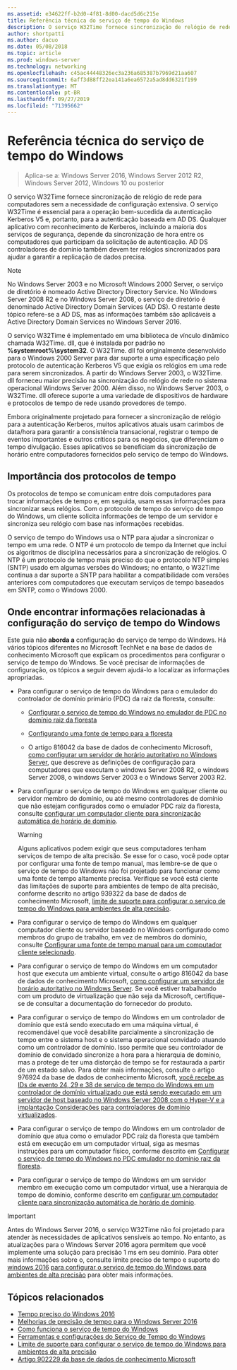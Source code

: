 ```yaml
---
ms.assetid: e34622ff-b2d0-4f81-8d00-dacd5d6c215e
title: Referência técnica do serviço de tempo do Windows
description: O serviço W32Time fornece sincronização de relógio de rede para computadores sem a necessidade de configuração extensiva. O serviço W32Time é essencial para a operação bem-sucedida da autenticação Kerberos V5 e, portanto, para a autenticação baseada em AD DS.
author: shortpatti
ms.author: dacuo
ms.date: 05/08/2018
ms.topic: article
ms.prod: windows-server
ms.technology: networking
ms.openlocfilehash: c45ac44448326ec3a236a685387b7969d21aa607
ms.sourcegitcommit: 6aff3d88ff22ea141a6ea6572a5ad8dd6321f199
ms.translationtype: MT
ms.contentlocale: pt-BR
ms.lasthandoff: 09/27/2019
ms.locfileid: "71395662"
---
```

# <a name="windows-time-service-technical-reference"></a>Referência técnica do serviço de tempo do Windows
>Aplica-se a: Windows Server 2016, Windows Server 2012 R2, Windows Server 2012, Windows 10 ou posterior

O serviço W32Time fornece sincronização de relógio de rede para computadores sem a necessidade de configuração extensiva. O serviço W32Time é essencial para a operação bem-sucedida da autenticação Kerberos V5 e, portanto, para a autenticação baseada em AD DS. Qualquer aplicativo com reconhecimento de Kerberos, incluindo a maioria dos serviços de segurança, depende da sincronização de hora entre os computadores que participam da solicitação de autenticação. AD DS controladores de domínio também devem ter relógios sincronizados para ajudar a garantir a replicação de dados precisa.

> [!NOTE]  
> No Windows Server 2003 e no Microsoft Windows 2000 Server, o serviço de diretório é nomeado Active Directory Directory Service. No Windows Server 2008 R2 e no Windows Server 2008, o serviço de diretório é denominado Active Directory Domain Services (AD DS). O restante deste tópico refere-se a AD DS, mas as informações também são aplicáveis a Active Directory Domain Services no Windows Server 2016.

O serviço W32Time é implementado em uma biblioteca de vínculo dinâmico chamada W32Time. dll, que é instalada por padrão no **%systemroot%\system32**. O W32Time. dll foi originalmente desenvolvido para o Windows 2000 Server para dar suporte a uma especificação pelo protocolo de autenticação Kerberos V5 que exigia os relógios em uma rede para serem sincronizados. A partir do Windows Server 2003, o W32Time. dll forneceu maior precisão na sincronização do relógio de rede no sistema operacional Windows Server 2000. Além disso, no Windows Server 2003, o W32Time. dll oferece suporte a uma variedade de dispositivos de hardware e protocolos de tempo de rede usando provedores de tempo.

Embora originalmente projetado para fornecer a sincronização de relógio para a autenticação Kerberos, muitos aplicativos atuais usam carimbos de data/hora para garantir a consistência transacional, registrar o tempo de eventos importantes e outros críticos para os negócios, que diferenciam o tempo divulgação.  Esses aplicativos se beneficiam da sincronização de horário entre computadores fornecidos pelo serviço de tempo do Windows.

## <a name="importance-of-time-protocols"></a>Importância dos protocolos de tempo
Os protocolos de tempo se comunicam entre dois computadores para trocar informações de tempo e, em seguida, usam essas informações para sincronizar seus relógios. Com o protocolo de tempo do serviço de tempo do Windows, um cliente solicita informações de tempo de um servidor e sincroniza seu relógio com base nas informações recebidas.
  
O serviço de tempo do Windows usa o NTP para ajudar a sincronizar o tempo em uma rede. O NTP é um protocolo de tempo da Internet que inclui os algoritmos de disciplina necessários para a sincronização de relógios. O NTP é um protocolo de tempo mais preciso do que o protocolo NTP simples (SNTP) usado em algumas versões do Windows; no entanto, o W32Time continua a dar suporte a SNTP para habilitar a compatibilidade com versões anteriores com computadores que executam serviços de tempo baseados em SNTP, como o Windows 2000.
<!-- maybe this should be its own topic under the Tech Ref section -->
## <a name="where-to-find-windows-time-service-configuration-related-information"></a>Onde encontrar informações relacionadas à configuração do serviço de tempo do Windows  
Este guia não **aborda a** configuração do serviço de tempo do Windows. Há vários tópicos diferentes no Microsoft TechNet e na base de dados de conhecimento Microsoft que explicam os procedimentos para configurar o serviço de tempo do Windows. Se você precisar de informações de configuração, os tópicos a seguir devem ajudá-lo a localizar as informações apropriadas.  
<!-- should this be an if/then table -->
-   Para configurar o serviço de tempo do Windows para o emulador do controlador de domínio primário (PDC) da raiz da floresta, consulte:  
  
    -   [Configurar o serviço de tempo do Windows no emulador de PDC no domínio raiz da floresta](https://docs.microsoft.com/previous-versions/windows/it-pro/windows-server-2008-R2-and-2008/cc731191%28v=ws.10%29) 
  
    -   [Configurando uma fonte de tempo para a floresta](https://docs.microsoft.com/previous-versions/windows/it-pro/windows-server-2008-r2-and-2008/cc794823%28v%3dws.10%29) 
  
    -   O artigo 816042 da base de dados de conhecimento Microsoft, [como configurar um servidor de horário autoritativo no Windows Server](https://go.microsoft.com/fwlink/?LinkID=60402), que descreve as definições de configuração para computadores que executam o windows Server 2008 R2, o windows Server 2008, o windows Server 2003 e o Windows Server 2003 R2.  
  
-   Para configurar o serviço de tempo do Windows em qualquer cliente ou servidor membro do domínio, ou até mesmo controladores de domínio que não estejam configurados como o emulador PDC raiz da floresta, consulte [configurar um computador cliente para sincronização automática de horário de domínio](https://docs.microsoft.com/previous-versions/windows/it-pro/windows-server-2008-r2-and-2008/cc816884%28v%3dws.10%29).  
  
    > [!WARNING]  
    > Alguns aplicativos podem exigir que seus computadores tenham serviços de tempo de alta precisão. Se esse for o caso, você pode optar por configurar uma fonte de tempo manual, mas lembre-se de que o serviço de tempo do Windows não foi projetado para funcionar como uma fonte de tempo altamente precisa. Verifique se você está ciente das limitações de suporte para ambientes de tempo de alta precisão, conforme descrito no artigo 939322 da base de dados de conhecimento Microsoft, [limite de suporte para configurar o serviço de tempo do Windows para ambientes de alta precisão](support-boundary.md).  
  
-   Para configurar o serviço de tempo do Windows em qualquer computador cliente ou servidor baseado no Windows configurado como membros do grupo de trabalho, em vez de membros do domínio, consulte [Configurar uma fonte de tempo manual para um computador cliente selecionado](https://docs.microsoft.com/previous-versions/windows/it-pro/windows-server-2008-r2-and-2008/cc816656%28v%3dws.10%29).  
  
-   Para configurar o serviço de tempo do Windows em um computador host que executa um ambiente virtual, consulte o artigo 816042 da base de dados de conhecimento Microsoft, [como configurar um servidor de horário autoritativo no Windows Server](https://go.microsoft.com/fwlink/?LinkID=60402). Se você estiver trabalhando com um produto de virtualização que não seja da Microsoft, certifique-se de consultar a documentação do fornecedor do produto.  
  
-   Para configurar o serviço de tempo do Windows em um controlador de domínio que está sendo executado em uma máquina virtual, é recomendável que você desabilite parcialmente a sincronização de tempo entre o sistema host e o sistema operacional convidado atuando como um controlador de domínio. Isso permite que seu controlador de domínio de convidado sincronize a hora para a hierarquia de domínio, mas a protege de ter uma distorção de tempo se for restaurada a partir de um estado salvo. Para obter mais informações, consulte o artigo 976924 da base de dados de conhecimento Microsoft, [você recebe as IDs de evento 24, 29 e 38 de serviço de tempo do Windows em um controlador de domínio virtualizado que está sendo executado em um servidor de host baseado no Windows Server 2008 com o Hyper-V e a](https://go.microsoft.com/fwlink/?LinkID=192236) [implantação Considerações para controladores de domínio virtualizados](https://go.microsoft.com/fwlink/?LinkID=192235).  
  
-   Para configurar o serviço de tempo do Windows em um controlador de domínio que atua como o emulador PDC raiz da floresta que também está em execução em um computador virtual, siga as mesmas instruções para um computador físico, conforme descrito em [Configurar o serviço de tempo do Windows no PDC emulador no domínio raiz da floresta](https://docs.microsoft.com/previous-versions/windows/it-pro/windows-server-2008-R2-and-2008/cc731191%28v=ws.10%29).  
  
-   Para configurar o serviço de tempo do Windows em um servidor membro em execução como um computador virtual, use a hierarquia de tempo de domínio, conforme descrito em [configurar um computador cliente para sincronização automática de horário de domínio](https://docs.microsoft.com/previous-versions/windows/it-pro/windows-server-2008-r2-and-2008/cc816884%28v%3dws.10%29).


> [!IMPORTANT]  
> Antes do Windows Server 2016, o serviço W32Time não foi projetado para atender às necessidades de aplicativos sensíveis ao tempo.  No entanto, as atualizações para o Windows Server 2016 agora permitem que você implemente uma solução para precisão 1 ms em seu domínio.  Para obter mais informações sobre o, consulte limite preciso de tempo e suporte do [windows 2016](accurate-time.md) [para configurar o serviço de tempo do Windows para ambientes de alta precisão](support-boundary.md) para obter mais informações.

## <a name="related-topics"></a>Tópicos relacionados
- [Tempo preciso do Windows 2016](accurate-time.md)
- [Melhorias de precisão de tempo para o Windows Server 2016](windows-server-2016-improvements.md)  
- [Como funciona o serviço de tempo do Windows](How-the-Windows-Time-Service-Works.md)  
- [Ferramentas e configurações do Serviço de Tempo do Windows](Windows-Time-Service-Tools-and-Settings.md)  
- [Limite de suporte para configurar o serviço de tempo do Windows para ambientes de alta precisão](support-boundary.md)
- [Artigo 902229 da base de dados de conhecimento Microsoft](https://go.microsoft.com/fwlink/?LinkId=186066)